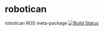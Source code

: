 # robotican
robotican ROS meta-package
[![Build Status](http://build.ros.org/job/Idev__robotican__ubuntu_trusty_amd64/badge/icon)](http://build.ros.org/job/Idev__robotican__ubuntu_trusty_amd64/)
